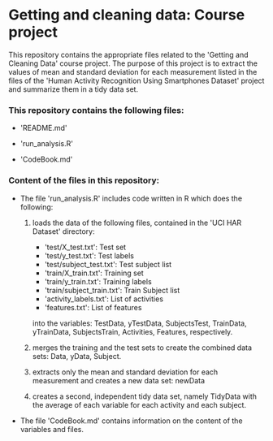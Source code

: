 Getting and cleaning data: Course project
==================================================================

This repository contains the appropriate files related to the 'Getting and Cleaning Data' course project. The purpose of this project is to extract the values of mean and standard deviation for each measurement listed in the files of the 'Human Activity Recognition Using Smartphones Dataset' project and summarize them in a tidy data set.


### This repository contains the following files:

- 'README.md'

- 'run_analysis.R'

- 'CodeBook.md'


### Content of the files in this repository:

- The file 'run_analysis.R' includes code written in R which does the following:

    1) loads the data of the following files, contained in the 'UCI HAR Dataset' directory:

         - 'test/X_test.txt': Test set
         - 'test/y_test.txt': Test labels
         - 'test/subject_test.txt': Test subject list
         - 'train/X_train.txt': Training set
         - 'train/y_train.txt': Training labels
         - 'train/subject_train.txt': Train Subject list
         - 'activity_labels.txt': List of activities
         - 'features.txt': List of features

        into the variables: TestData, yTestData, SubjectsTest, TrainData, yTrainData, SubjectsTrain, 
        Activities, Features, respectively.

    2) merges the training and the test sets to create the combined data sets: Data, yData, Subject.
    
    3) extracts only the mean and standard deviation for each measurement and creates a new data set: 
       newData

    4) creates a second, independent tidy data set, namely TidyData with the average of each variable for each activity and each subject.


- The file 'CodeBook.md' contains information on the content of the variables and files.